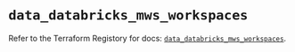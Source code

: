 # `data_databricks_mws_workspaces`

Refer to the Terraform Registory for docs: [`data_databricks_mws_workspaces`](https://registry.terraform.io/providers/databricks/databricks/1.16.1/docs/data-sources/mws_workspaces).
